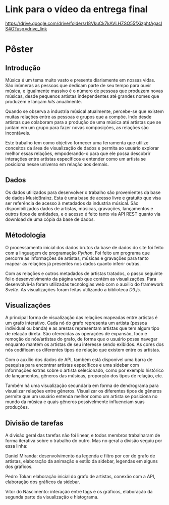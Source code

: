 # Link para o vídeo da entrega final

https://drive.google.com/drive/folders/18VkuCk7kAVLHZSQ55fXizphtAgaclS4O?usp=drive_link

# Pôster

## Introdução

Música é um tema muito vasto e presente diariamente em nossas vidas. São inúmeras
as pessoas que dedicam parte de seu tempo para ouvir música, e igualmente massivo
é o número de pessoas que produzem novas músicas, desde pequenos artistas
independentes até grandes nomes que produzem e lançam _hits_ anualmente.

Quando se observa a industria músical atualmente, percebe-se que existem muitas
relações entre as pessoas e grupos que a compõe. Indo desde artistas que colaboram
para a produção de uma música até artistas que se juntam em um grupo para fazer
novas composições, as relações são incontáveis.

Este trabalho tem como objetivo fornecer uma ferramenta que utilize conceitos da
área de visualização de dados e permita ao usuário explorar melhor essas relações,
empoderando-o para que ele possa descobrir interações entre artistas específicos
e entender como um artista se posiciona nesse universo em relação aos demais.

## Dados

Os dados utilizados para desenvolver o trabalho são provenientes da base de dados
MusicBrainz. Esta é uma base de acesso livre e gratuito que visa ser referência
de acesso à metadados da industria músical. São disponibilizados dados de artistas,
músicas, gravações, lançamentos e outros tipos de entidades, e o acesso é feito
tanto via API REST quanto via download de uma cópia da base de dados.

## Métodologia

O processamento inicial dos dados brutos da base de dados do site foi feito com
a linguagem de programação _Python_. Foi feito um programa que percorre as
informações de artistas, músicas e gravações para tanto mapear as relações já
presentes nos dados quanto inferir outras.

Com as relações e outros metadados de artistas tratados, o passo seguinte foi o
desenvolvimento da página web que contém as visualizações. Para desenvolvê-la
foram utilizadas tecnologias web com o auxilio do framework _Svelte_. As
visualizações foram feitas utilizando a biblioteca _D3.js_.

## Visualizações

A principal forma de visualização das relações mapeadas entre artistas é um grafo
interativo. Cada nó do grafo representa um artista (pessoa individual ou banda)
e as arestas representam artistas que tem algum tipo de relação direta. São
oferecidas as operações de expansão, foco e remoção de nós/artistas do grafo,
de forma que o usuário possa navegar enquanto mantém os artistas de seu interesse
sendo exibidos. As cores dos nós codificam os diferentes tipos de relação que
existem entre os artistas.

Com o auxílio dos dados de API, também está disponível uma barra de pesquisa
para encontrar artistas específicos e uma sidebar com informações extras sobre
o artista selecionado, como por exemplo histórico de lançamentos, gêneros das
músicas, proporção dos tipos de relação, etc.

Também há uma visualização secundária em forma de dendrograma para visualizar
relações entre gêneros. Visualizar os diferentes tipos de gêneros permite que
um usuário entenda melhor como um artista se posiciona no mundo da música e quais
gêneros possívelmente influenciam suas produções.

## Divisão de tarefas

A divisão geral das tarefas não foi linear, e todos membros trabalharam de forma iterativa sobre o trabalho do outro.
Mas no geral a divisão seguiu por essa linha:

Daniel Miranda: desenvolvimento da legenda e filtro por cor do grafo de artistas, elaboração da animação
e estilo da sidebar, legendas em alguns dos gráficos.

Pedro Tokar: elaboração inicial do grafo de artistas, conexão com a API, elaboração dos gráficos da sidebar.

Vitor do Nascimento: interação entre tags e os gráficos, elaboração da segunda parte da visualização e histograma.


